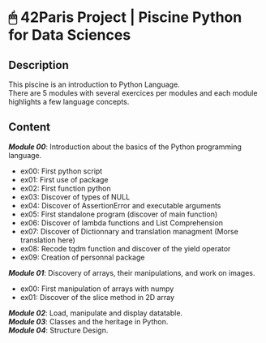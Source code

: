 # 🖱 42Paris Project | Piscine Python for Data Sciences

## Description

This piscine is an introduction to Python Language.  
There are 5 modules with several exercices per modules and each module highlights a few language concepts.  

## Content

***Module 00***: Introduction about the basics of the Python programming language.  
  - ex00: First python script  
  - ex01: First use of package  
  - ex02: First function python  
  - ex03: Discover of types of NULL  
  - ex04: Discover of AssertionError and executable arguments  
  - ex05: First standalone program (discover of main function)  
  - ex06: Discover of lambda functions and List Comprehension  
  - ex07: Discover of Dictionnary and translation managment (Morse translation here)  
  - ex08: Recode tqdm function and discover of the yield operator  
  - ex09: Creation of personnal package  

***Module 01***: Discovery of arrays, their manipulations, and work on images.  
  - ex00: First manipulation of arrays with numpy  
  - ex01: Discover of the slice method in 2D array  

***Module 02***: Load, manipulate and display datatable.  
***Module 03***: Classes and the heritage in Python.  
***Module 04***: Structure Design.
